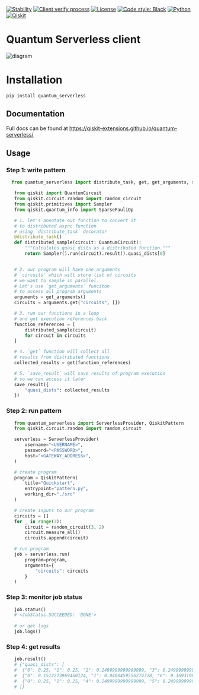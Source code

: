 [![Stability](https://img.shields.io/badge/stability-alpha-f4d03f.svg)](https://github.com/Qiskit-Extensions/quantum-serverless/releases)
[![Client verify process](https://github.com/Qiskit-Extensions/quantum-serverless/actions/workflows/client-verify.yaml/badge.svg)](https://github.com/Qiskit-Extensions/quantum-serverless/actions/workflows/client-verify.yaml)
[![License](https://img.shields.io/github/license/qiskit-community/quantum-prototype-template?label=License)](https://github.com/qiskit-community/quantum-prototype-template/blob/main/LICENSE.txt)
[![Code style: Black](https://img.shields.io/badge/Code%20style-Black-000.svg)](https://github.com/psf/black)
[![Python](https://img.shields.io/badge/Python-3.7%20%7C%203.8%20%7C%203.9%20%7C%203.10-informational)](https://www.python.org/)
[![Qiskit](https://img.shields.io/badge/Qiskit-%E2%89%A5%200.39.0-6133BD)](https://github.com/Qiskit/qiskit)

# Quantum Serverless client

![diagram](https://raw.githubusercontent.com/Qiskit-Extensions/quantum-serverless/main/docs/images/qs_diagram.png)

# Installation

```shell
pip install quantum_serverless
```

## Documentation

Full docs can be found at https://qiskit-extensions.github.io/quantum-serverless/

## Usage

### Step 1: write pattern

```python
  from quantum_serverless import distribute_task, get, get_arguments, save_result

   from qiskit import QuantumCircuit
   from qiskit.circuit.random import random_circuit
   from qiskit.primitives import Sampler
   from qiskit.quantum_info import SparsePauliOp

   # 1. let's annotate out function to convert it
   # to distributed async function
   # using `distribute_task` decorator
   @distribute_task()
   def distributed_sample(circuit: QuantumCircuit):
       """Calculates quasi dists as a distributed function."""
       return Sampler().run(circuit).result().quasi_dists[0]


   # 2. our program will have one arguments
   # `circuits` which will store list of circuits
   # we want to sample in parallel.
   # Let's use `get_arguments` funciton
   # to access all program arguments
   arguments = get_arguments()
   circuits = arguments.get("circuits", [])

   # 3. run our functions in a loop
   # and get execution references back
   function_references = [
       distributed_sample(circuit)
       for circuit in circuits
   ]

   # 4. `get` function will collect all
   # results from distributed functions
   collected_results = get(function_references)

   # 5. `save_result` will save results of program execution
   # so we can access it later
   save_result({
       "quasi_dists": collected_results
   })
```
 

### Step 2: run pattern

```python
   from quantum_serverless import ServerlessProvider, QiskitPattern
   from qiskit.circuit.random import random_circuit

   serverless = ServerlessProvider(
       username="<USERNAME>", 
       password="<PASSWORD>",
       host="<GATEWAY_ADDRESS>",
   )

   # create program
   program = QiskitPattern(
       title="Quickstart",
       entrypoint="pattern.py",
       working_dir="./src"
   )

   # create inputs to our program
   circuits = []
   for _ in range(3):
       circuit = random_circuit(3, 2)
       circuit.measure_all()
       circuits.append(circuit)

   # run program
   job = serverless.run(
       program=program,
       arguments={
           "circuits": circuits
       }
   )
```

### Step 3: monitor job status

```python
   job.status()
   # <JobStatus.SUCCEEDED: 'DONE'>
    
   # or get logs
   job.logs()
```


### Step 4: get results

```python
   job.result()
   # {"quasi_dists": [
   #  {"0": 0.25, "1": 0.25, "2": 0.2499999999999999, "3": 0.2499999999999999},
   #  {"0": 0.1512273969460124, "1": 0.0400459556274728, "6": 0.1693190975212014, "7": 0.6394075499053132},
   #  {"0": 0.25, "1": 0.25, "4": 0.2499999999999999, "5": 0.2499999999999999}
   # ]}
```
